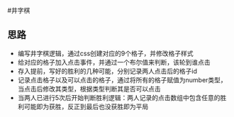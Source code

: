 #井字棋
## 思路
- 编写井字棋逻辑，通过css创建对应的9个格子，并修改格子样式
- 给对应的格子加入点击事件，并通过一个布尔值来判断，该轮到谁点击
- 存入提前，写好的胜利的几种可能，分别记录两人点击后的格子id
- 记录点击格子以及可以点击的格子，通过将所有的格子赋值为number类型，当点击后修改其类型，根据类型判断其是否可以点击
- 当两人已进行5次后开始判断胜利逻辑：两人记录的点击数组中包含任意的胜利可能即为获胜，反正到最后也没获胜即为平局
